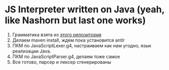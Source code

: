 # JS Interpreter written on Java (yeah, like Nashorn but last one works)
1. Грамматика взята из [этого репозитория](https://github.com/antlr/grammars-v4/tree/master/javascript/javascript)
2. Делаем maven install, ждем пока установится antlr
3. ПКМ по JavaScriptLexer.g4, настраиваем как нам угодно, язык реализации Java.
4. ПКМ по JavaScriptParser.g4, делаем тоже самое
5. Все готово, парсер и лексер сгенерированы
